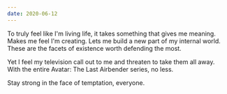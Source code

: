 ```yaml
---
date: 2020-06-12
---
```


To truly feel like I'm living life, it takes something that gives me meaning. Makes me feel I'm creating. Lets me build a new part of my internal world. These are the facets of existence worth defending the most.

Yet I feel my television call out to me and threaten to take them all away. With the entire Avatar: The Last Airbender series, no less.

Stay strong in the face of temptation, everyone.
